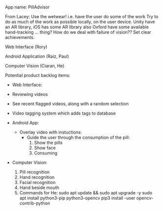 App name: PillAdvisor

From Lacey: 
Use the wetwear! i.e. have the user do some of the work
Try to do as much of the work as possible locally, on the user device.
Unity have an AR library, iOS has some AR library also
Oxford have some available hand-tracking ... thing?
How do we deal with failure of vision??
Set clear achievements.



Web Interface
(Rory)

Android Application
(Raiz, Paul)

Computer Vision
(Ciaran, He)

Potential product backlog items:

* Web Interface:
 * Reviewing videos
 * See recent flagged videos, along with a random selection
 * Video tagging system which adds tags to database 


* Android App:
  * Overlay video with instuctions: 
    * Guide the user through the consumption of the pill:
      1. Show the pills
      2. Show face
      3. Consuming
    
* Computer Vision:
  1. Pill recognition
  2. Hand recognition
  3. Facial recognition
  4. Hand beside mouth 
  5. Commands for He:
      sudo apt update && sudo apt upgrade -y
      sudo apt install python3-pip python3-opencv
      pip3 install -user opencv-contrib-python
      
